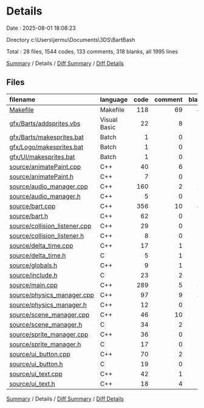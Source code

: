 # Details

Date : 2025-08-01 18:08:23

Directory c:\\Users\\jermu\\Documents\\3DS\\BartBash

Total : 28 files,  1544 codes, 133 comments, 318 blanks, all 1995 lines

[Summary](results.md) / Details / [Diff Summary](diff.md) / [Diff Details](diff-details.md)

## Files
| filename | language | code | comment | blank | total |
| :--- | :--- | ---: | ---: | ---: | ---: |
| [Makefile](/Makefile) | Makefile | 118 | 69 | 46 | 233 |
| [gfx/Barts/addsprites.vbs](/gfx/Barts/addsprites.vbs) | Visual Basic | 22 | 8 | 11 | 41 |
| [gfx/Barts/makesprites.bat](/gfx/Barts/makesprites.bat) | Batch | 1 | 0 | 0 | 1 |
| [gfx/Logo/makesprites.bat](/gfx/Logo/makesprites.bat) | Batch | 1 | 0 | 0 | 1 |
| [gfx/UI/makesprites.bat](/gfx/UI/makesprites.bat) | Batch | 1 | 0 | 0 | 1 |
| [source/animatePaint.cpp](/source/animatePaint.cpp) | C++ | 40 | 6 | 13 | 59 |
| [source/animatePaint.h](/source/animatePaint.h) | C++ | 7 | 0 | 2 | 9 |
| [source/audio\_manager.cpp](/source/audio_manager.cpp) | C++ | 160 | 2 | 25 | 187 |
| [source/audio\_manager.h](/source/audio_manager.h) | C++ | 5 | 0 | 1 | 6 |
| [source/bart.cpp](/source/bart.cpp) | C++ | 356 | 10 | 46 | 412 |
| [source/bart.h](/source/bart.h) | C++ | 62 | 0 | 8 | 70 |
| [source/collision\_listener.cpp](/source/collision_listener.cpp) | C++ | 29 | 0 | 3 | 32 |
| [source/collision\_listener.h](/source/collision_listener.h) | C++ | 8 | 0 | 2 | 10 |
| [source/delta\_time.cpp](/source/delta_time.cpp) | C++ | 17 | 1 | 5 | 23 |
| [source/delta\_time.h](/source/delta_time.h) | C | 5 | 1 | 2 | 8 |
| [source/globals.h](/source/globals.h) | C++ | 9 | 1 | 3 | 13 |
| [source/include.h](/source/include.h) | C | 23 | 2 | 3 | 28 |
| [source/main.cpp](/source/main.cpp) | C++ | 289 | 5 | 53 | 347 |
| [source/physics\_manager.cpp](/source/physics_manager.cpp) | C++ | 97 | 9 | 30 | 136 |
| [source/physics\_manager.h](/source/physics_manager.h) | C++ | 12 | 0 | 5 | 17 |
| [source/scene\_manager.cpp](/source/scene_manager.cpp) | C++ | 46 | 10 | 8 | 64 |
| [source/scene\_manager.h](/source/scene_manager.h) | C | 34 | 2 | 7 | 43 |
| [source/sprite\_manager.cpp](/source/sprite_manager.cpp) | C++ | 36 | 0 | 6 | 42 |
| [source/sprite\_manager.h](/source/sprite_manager.h) | C | 17 | 0 | 5 | 22 |
| [source/ui\_button.cpp](/source/ui_button.cpp) | C++ | 70 | 2 | 12 | 84 |
| [source/ui\_button.h](/source/ui_button.h) | C | 19 | 0 | 5 | 24 |
| [source/ui\_text.cpp](/source/ui_text.cpp) | C++ | 42 | 1 | 9 | 52 |
| [source/ui\_text.h](/source/ui_text.h) | C++ | 18 | 4 | 8 | 30 |

[Summary](results.md) / Details / [Diff Summary](diff.md) / [Diff Details](diff-details.md)